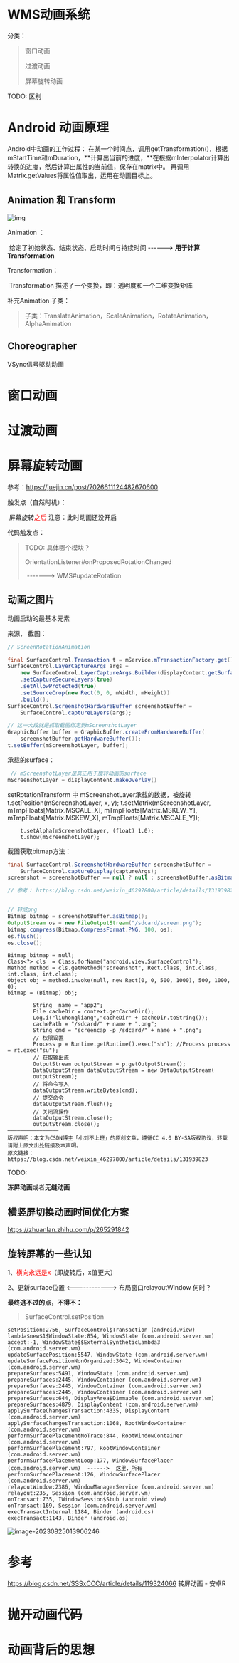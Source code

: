 # WMS动画系统

分类：

> 窗口动画
>
> 过渡动画
>
> 屏幕旋转动画

TODO: 区别

# Android 动画原理

Android中动画的工作过程：
在某一个时间点，调用getTransformation()，根据mStartTime和mDuration，**计算出当前的进度，**在根据mInterpolator计算出转换的进度，然后计算出属性的当前值，保存在matrix中。 再调用Matrix.getValues将属性值取出，运用在动画目标上。

## Animation 和 Transform

![img](https://p6-juejin.byteimg.com/tos-cn-i-k3u1fbpfcp/1becffecc3f6446084da6de642f79b95~tplv-k3u1fbpfcp-zoom-in-crop-mark:1512:0:0:0.awebp?)

Animation ：

​           给定了初始状态、结束状态、启动时间与持续时间  ------>  **用于计算 Transformation**

Transformation：

​             Transformation 描述了一个变换，即：透明度和一个二维变换矩阵



补充Animation 子类：

> 子类：TranslateAnimation，ScaleAnimation，RotateAnimation，AlphaAnimation

## Choreographer

VSync信号驱动动画



# 窗口动画



# 过渡动画



# 屏幕旋转动画

参考：https://juejin.cn/post/7026611124482670600

触发点（自然时机）： 

​       屏幕旋转<font color='red'>之后</font>   注意：此时动画还没开启

代码触发点：

> TODO: 具体哪个模块？
>
> OrientationListener#onProposedRotationChanged
>
> ​         -------> WMS#updateRotation



## 动画之图片

动画启动的最基本元素

来源， 截图：

```java
// ScreenRotationAnimation

final SurfaceControl.Transaction t = mService.mTransactionFactory.get();
SurfaceControl.LayerCaptureArgs args =
    new SurfaceControl.LayerCaptureArgs.Builder(displayContent.getSurfaceControl())
    .setCaptureSecureLayers(true)
    .setAllowProtected(true)
    .setSourceCrop(new Rect(0, 0, mWidth, mHeight))
    .build();
SurfaceControl.ScreenshotHardwareBuffer screenshotBuffer =
    SurfaceControl.captureLayers(args);

// 这一大段就是抓取截图绑定到mScreenshotLayer
GraphicBuffer buffer = GraphicBuffer.createFromHardwareBuffer(
    screenshotBuffer.getHardwareBuffer());
t.setBuffer(mScreenshotLayer, buffer);
```



承载的surface：

```java
 // mScreenshotLayer是真正用于旋转动画的surface           
mScreenshotLayer = displayContent.makeOverlay()
```





setRotationTransform 中  mScreenshotLayer承载的数据，被旋转
        t.setPosition(mScreenshotLayer, x, y);
        t.setMatrix(mScreenshotLayer,
                mTmpFloats[Matrix.MSCALE_X], mTmpFloats[Matrix.MSKEW_Y],
                mTmpFloats[Matrix.MSKEW_X], mTmpFloats[Matrix.MSCALE_Y]);

        t.setAlpha(mScreenshotLayer, (float) 1.0);
        t.show(mScreenshotLayer);
       




截图获取bitmap方法：

```java
final SurfaceControl.ScreenshotHardwareBuffer screenshotBuffer =
    SurfaceControl.captureDisplay(captureArgs);
screenshot = screenshotBuffer == null ? null : screenshotBuffer.asBitmap();

// 参考： https://blog.csdn.net/weixin_46297800/article/details/131939823


// 转成png
Bitmap bitmap = screenshotBuffer.asBitmap();
OutputStream os = new FileOutputStream("/sdcard/screen.png");
bitmap.compress(Bitmap.CompressFormat.PNG, 100, os);
os.flush();
os.close();
```



```
Bitmap bitmap = null;
Class<?> cls  = Class.forName("android.view.SurfaceControl");
Method method = cls.getMethod("screenshot", Rect.class, int.class, int.class, int.class);
Object obj = method.invoke(null, new Rect(0, 0, 500, 1000), 500, 1000, 0);
bitmap = (Bitmap) obj;
```





```
        String  name = "app2";
        File cacheDir = context.getCacheDir();
        Log.i("liuhongliang","cacheDir" + cacheDir.toString());
        cachePath = "/sdcard/" + name + ".png";
        String cmd = "screencap -p /sdcard/" + name + ".png";
        // 权限设置
        Process p = Runtime.getRuntime().exec("sh"); //Process process = rt.exec("su");
        // 获取输出流
        OutputStream outputStream = p.getOutputStream();
        DataOutputStream dataOutputStream = new DataOutputStream(
        outputStream);
        // 将命令写入
        dataOutputStream.writeBytes(cmd);
        // 提交命令
        dataOutputStream.flush();
        // 关闭流操作
        dataOutputStream.close();
        outputStream.close();
————————————————
版权声明：本文为CSDN博主「小刘不上班」的原创文章，遵循CC 4.0 BY-SA版权协议，转载请附上原文出处链接及本声明。
原文链接：https://blog.csdn.net/weixin_46297800/article/details/131939823
```

TODO:  

**冻屏动画**或者**无缝动画**



## 横竖屏切换动画时间优化方案

https://zhuanlan.zhihu.com/p/265291842



## 旋转屏幕的一些认知

1、<font color='red'>横向永远是x</font>（即旋转后，x值更大）

2、更新surface位置   <------------>  布局窗口relayoutWindow  何时？

**最终逃不过的点，不得不：** 

> SurfaceControl.setPosition

```
setPosition:2756, SurfaceControl$Transaction (android.view)
lambda$new$1$WindowState:854, WindowState (com.android.server.wm)
accept:-1, WindowState$$ExternalSyntheticLambda3 (com.android.server.wm)
updateSurfacePosition:5547, WindowState (com.android.server.wm)
updateSurfacePositionNonOrganized:3042, WindowContainer (com.android.server.wm)
prepareSurfaces:5491, WindowState (com.android.server.wm)
prepareSurfaces:2445, WindowContainer (com.android.server.wm)
prepareSurfaces:2445, WindowContainer (com.android.server.wm)
prepareSurfaces:2445, WindowContainer (com.android.server.wm)
prepareSurfaces:644, DisplayArea$Dimmable (com.android.server.wm)
prepareSurfaces:4879, DisplayContent (com.android.server.wm)
applySurfaceChangesTransaction:4335, DisplayContent (com.android.server.wm)
applySurfaceChangesTransaction:1068, RootWindowContainer (com.android.server.wm)
performSurfacePlacementNoTrace:844, RootWindowContainer (com.android.server.wm)
performSurfacePlacement:797, RootWindowContainer (com.android.server.wm)
performSurfacePlacementLoop:177, WindowSurfacePlacer (com.android.server.wm)  ------>  这里，所有
performSurfacePlacement:126, WindowSurfacePlacer (com.android.server.wm)
relayoutWindow:2386, WindowManagerService (com.android.server.wm)
relayout:235, Session (com.android.server.wm)
onTransact:735, IWindowSession$Stub (android.view)
onTransact:169, Session (com.android.server.wm)
execTransactInternal:1184, Binder (android.os)
execTransact:1143, Binder (android.os)
```





![image-20230825013906246](wms_animination.assets/image-20230825013906246.png)



# 参考

https://blog.csdn.net/SSSxCCC/article/details/119324066    转屏动画 - 安卓R





# 抛开动画代码



# 动画背后的思想